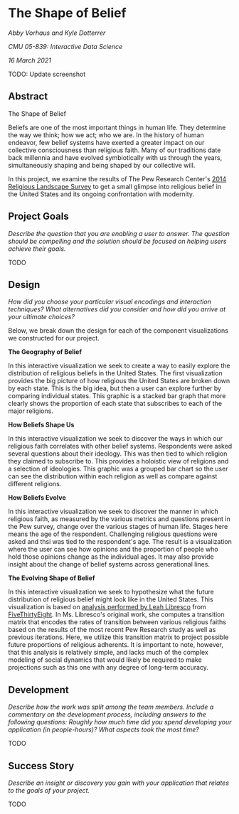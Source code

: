 # The Shape of Belief

_Abby Vorhaus and Kyle Dotterrer_

_CMU 05-839: Interactive Data Science_

_16 March 2021_

TODO: Update screenshot

## Abstract

The Shape of Belief

Beliefs are one of the most important things in human life. They determine the way we think; how we act; who we are. In the history of human endeavor, few belief systems have exerted a greater impact on our collective consciousness than religious faith. Many of our traditions date back millennia and have evolved symbiotically with us through the years, simultaneously shaping and being shaped by our collective will. 

In this project, we examine the results of The Pew Research Center's [2014 Religious Landscape Survey](https://www.pewforum.org/2015/05/12/americas-changing-religious-landscape/) to get a small glimpse into religious belief in the United States and its ongoing confrontation with modernity.

## Project Goals

_Describe the question that you are enabling a user to answer. The question should be compelling and the solution should be focused on helping users achieve their goals._

TODO

## Design

_How did you choose your particular visual encodings and interaction techniques? What alternatives did you consider and how did you arrive at your ultimate choices?_

Below, we break down the design for each of the component visualizations we constructed for our project.

**The Geography of Belief**

In this interactive visualization we seek to create a way to easily explore the distribution of religious beliefs in the United States. The first visualization provides the big picture of how religious the United States are broken down by each state. This is the big idea, but then a user can explore further by comparing individual states. This graphic is a stacked bar graph that more clearly shows the 
proportion of each state that subscribes to each of the major religions. 

**How Beliefs Shape Us**

In this interactive visualization we seek to discover the ways in which our religious faith correlates with other belief systems. Respondents were asked several questions about their ideology. This was then tied to which religion they claimed to subscribe to. This provides a holoistic view of religions and a selection of ideologies. This graphic was a grouped bar chart so the user can see the distribution within each religion as well as compare against different religions. 

**How Beliefs Evolve**

In this interactive visualization we seek to discover the manner in which religious faith, as measured by the various metrics and questions present in the Pew survey, change over the various stages of human life. Stages here means the age of the respondent. Challenging religious questions were asked and thsi was tied to the respondent's age. The result is a visualization where the user can see how opinions and the proportion of people who hold those opinions change as the individual ages. It may also provide insight about the change of belief systems across generational lines. 

**The Evolving Shape of Belief**

In this interactive visualization we seek to hypothesize what the future distribution of religious belief might look like in the United States. This visualization is based on [analysis performed by Leah Libresco](https://fivethirtyeight.com/features/evangelical-protestants-are-the-biggest-winners-when-people-change-faiths/) from [FiveThirtyEight](https://fivethirtyeight.com/). In Ms. Libresco's original work, she computes a transition matrix that encodes the rates of transition between various religious faiths based on the results of the most recent Pew Research study as well as previous iterations. Here, we utilize this transition matrix to project possible future proportions of religious adherents. It is important to note, however, that this analysis is relatively simple, and lacks much of the complex modeling of social dynamics that would likely be required to make projections such as this one with any degree of long-term accuracy.

## Development

_Describe how the work was split among the team members. Include a commentary on the development process, including answers to the following questions: Roughly how much time did you spend developing your application (in people-hours)? What aspects took the most time?_

TODO

## Success Story

_Describe an insight or discovery you gain with your application that relates to the goals of your project._

TODO
